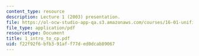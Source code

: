 ```yaml
---
content_type: resource
description: Lecture 1 (2003) presentation.
file: https://ol-ocw-studio-app-qa.s3.amazonaws.com/courses/16-01-unified-engineering-i-ii-iii-iv-fall-2005-spring-2006/f22f92f6bfb391aff77ded0dcab89067_1_intro_to_cp.pdf
file_type: application/pdf
resourcetype: Document
title: 1_intro_to_cp.pdf
uid: f22f92f6-bfb3-91af-f77d-ed0dcab89067
---
```

